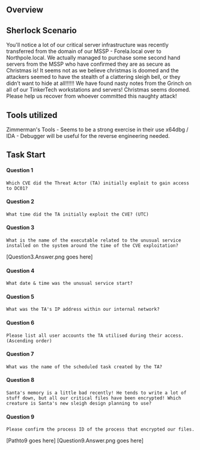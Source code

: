 ## Overview


## Sherlock Scenario
You'll notice a lot of our critical server infrastructure was recently transferred from the domain of our MSSP - Forela.local over to Northpole.local. We actually managed to purchase some second hand servers from the MSSP who have confirmed they are as secure as Christmas is! It seems not as we believe christmas is doomed and the attackers seemed to have the stealth of a clattering sleigh bell, or they didn’t want to hide at all!!!!!! We have found nasty notes from the Grinch on all of our TinkerTech workstations and servers! Christmas seems doomed. Please help us recover from whoever committed this naughty attack!

## Tools utilized
Zimmerman's Tools - Seems to be a strong exercise in their use
x64dbg / IDA - Debugger will be useful for the reverse engineering needed.

## Task Start

#### Question 1
`Which CVE did the Threat Actor (TA) initially exploit to gain access to DC01?`

#### Question 2
`What time did the TA initially exploit the CVE? (UTC)`

#### Question 3
`What is the name of the executable related to the unusual service installed on the system around the time of the CVE exploitation?`

[Question3.Answer.png goes here]

#### Question 4
`What date & time was the unusual service start?`

#### Question 5
`What was the TA's IP address within our internal network?`

#### Question 6
`Please list all user accounts the TA utilised during their access. (Ascending order)`


#### Question 7
`What was the name of the scheduled task created by the TA?`


#### Question 8
`Santa's memory is a little bad recently! He tends to write a lot of stuff down, but all our critical files have been encrypted! Which creature is Santa's new sleigh design planning to use?`

#### Question 9
`Please confirm the process ID of the process that encrypted our files.`


[Pathto9 goes here]
[Question9.Answer.png goes here]
